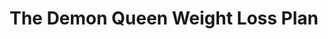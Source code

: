 --- 
title: "The Demon Queen Weight Loss Plan"
publishdate: "2019-2-2T16:48:46+02:00"
src: "https://365manga.net/manga/the-demon-queen-weight-loss-plan"
image: "https://data.365manga.net/images/thumbnails/30669-the-demon-queen-weight-loss-plan.jpg"
description: " A short oneshot by Haruse Hiroki about Maou from Maoyuu (http://mangapark.com/search?q=maoyuu-maou-yuusha) trying to shed her useless meat."
---